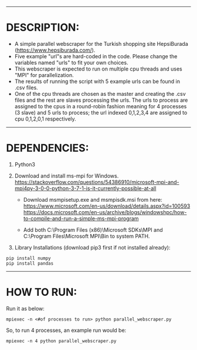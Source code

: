 ------------------------------
# DESCRIPTION:

- A simple parallel webscraper for the Turkish shopping site HepsiBurada (https://www.hepsiburada.com/).
- Five example "url"s are hard-coded in the code. Please change the variables named "urls" to fit your own choices.
- This webscraper is expected to run on multiple cpu threads and uses "MPI" for parallelization.  
- The results of running the script with 5 example urls can be found in .csv files.  
- One of the cpu threads are chosen as the master and creating the .csv files and the rest are slaves processing the urls. The urls to process are assigned to the cpus in a round-robin fashion meaning for 4 processes (3 slave) and 5 urls to process; the url indexed 0,1,2,3,4 are assigned to cpu 0,1,2,0,1 respectively.

------------------------------
# DEPENDENCIES:

1) Python3

2) Download and install ms-mpi for Windows.
https://stackoverflow.com/questions/54386910/microsoft-mpi-and-mpi4py-3-0-0-python-3-7-1-is-it-currently-possible-at-all

   - Download msmpisetup.exe and msmpisdk.msi from here:
https://www.microsoft.com/en-us/download/details.aspx?id=100593
https://docs.microsoft.com/en-us/archive/blogs/windowshpc/how-to-compile-and-run-a-simple-ms-mpi-program

   - Add both C:\Program Files (x86)\Microsoft SDKs\MPI and C:\Program Files\Microsoft MPI\Bin to system PATH.

3) Library Installations (download pip3 first if not installed already):
```
pip install numpy
pip install pandas
```
------------------------------
# HOW TO RUN:
Run it as below:
```
mpiexec -n <#of processes to run> python parallel_webscraper.py
```  
So, to run 4 processes, an example run would be:
```
mpiexec -n 4 python parallel_webscraper.py
```